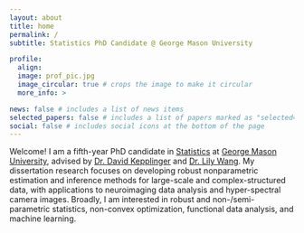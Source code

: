 ```yaml
---
layout: about
title: home
permalink: /
subtitle: Statistics PhD Candidate @ George Mason University

profile:
  align: 
  image: prof_pic.jpg
  image_circular: true # crops the image to make it circular
  more_info: >

news: false # includes a list of news items
selected_papers: false # includes a list of papers marked as "selected={true}"
social: false # includes social icons at the bottom of the page
---
```


<!-- Welcome! I am a fourth-year PhD candidate in **[Statistics](https://statistics.gmu.edu/)** at **[George Mason University](https://www2.gmu.edu)**, mentored by **[Dr. David Kepplinger](https://www.dkepplinger.org/)** and **[Dr. Lily Wang](https://sites.google.com/view/lilywang/)**. My dissertation research focuses on developing robust nonparametric estimation and inference methods for medical imaging data and hyper-spectral images. My research interests include robust statistical methods, non-/semi-parametric methods, statistical optimization, time series analysis, and functional data analysis. Prior to my academic journey, I earned master's degrees in statistics from **[CUNY -- Baruch College](https://zicklin.baruch.cuny.edu/academic-programs/graduate/ms/statistics/)** and in finance from **[University of Rochester](https://simon.rochester.edu/)**.  -->

<!-- I have also worked as a quantitative research associate for a hedge fund.  -->

<!-- Before coming to GMU, I have lived in New York City for four years where I worked as a quantitative research associate for a hedge fund and earned my master’s degree in statistics from **[CUNY – Baruch College](https://zicklin.baruch.cuny.edu/academic-programs/graduate/ms/statistics/)**. Prior to that, I obtained an MS in Finance degree from the **[University of Rochester](https://simon.rochester.edu/)** and a Bachelor’s degree in Finance from **[Zhongnan University of Economics and Law](http://www.zuel.edu.cn/)**. -->

<!-- <p style="color:var(--global-text-color); max-width: 690px; margin: auto">Welcome! I am a fifth-year PhD candidate in <a href="https://statistics.gmu.edu/" rel="external nofollow noopener" target="_blank" class="font-weight-bold">Statistics</a> at <a href="https://www2.gmu.edu/" rel="external nofollow noopener" target="_blank" class="font-weight-bold">George Mason University</a>, 
advised by <a href="https://www.dkepplinger.org/" rel="external nofollow noopener" target="_blank" class="font-weight-bold">Dr. David Kepplinger</a> and <a href="https://sites.google.com/view/lilywang/" rel="external nofollow noopener" target="_blank" class="font-weight-bold">Dr. Lily Wang</a>. 
My dissertation research focuses on developing robust nonparametric estimation and inference methods for large-scale and complex-structured data, with applications to neuroimaging data analysis and hyper-spectral camera images. </p>

<div style="height:12px;font-size:1px;">&nbsp;</div>

<p style="color:var(--global-text-color); max-width: 690px; margin: auto">Broadly, I am interested in robust and non-/semi-parametric statistics, non-convex optimization, functional data analysis, and machine learning.
Prior to my academic journey, I earned master's degrees in statistics from <a href="https://zicklin.baruch.cuny.edu/academic-programs/graduate/ms/statistics/" rel="external nofollow noopener" target="_blank" class="font-weight-bold">Baruch College</a> and in finance from the <a href="https://simon.rochester.edu/" rel="external nofollow noopener" target="_blank" class="font-weight-bold">University of Rochester</a>, and worked as a hedge fund quantitative research associate for two years. </p> -->



<p style="color:var(--global-text-color); max-width: 630px; margin: auto">Welcome! I am a fifth-year PhD candidate in <a href="https://statistics.gmu.edu/" rel="external nofollow noopener" target="_blank" class="font-weight-bold">Statistics</a> at <a href="https://www2.gmu.edu/" rel="external nofollow noopener" target="_blank" class="font-weight-bold">George Mason University</a>, 
advised by <a href="https://www.dkepplinger.org/" rel="external nofollow noopener" target="_blank" class="font-weight-bold">Dr. David Kepplinger</a> and <a href="https://sites.google.com/view/lilywang/" rel="external nofollow noopener" target="_blank" class="font-weight-bold">Dr. Lily Wang</a>. 
My dissertation research focuses on developing robust nonparametric estimation and inference methods for large-scale and complex-structured data, with applications to neuroimaging data analysis and hyper-spectral camera images. Broadly, I am interested in robust and non-/semi-parametric statistics, non-convex optimization, functional data analysis, and machine learning. </p>
